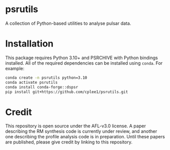 # psrutils
A collection of Python-based utilities to analyse pulsar data.

# Installation
This package requires Python 3.10+ and PSRCHIVE with Python bindings
installed. All of the required dependencies can be installed using `conda`.
For example:

```bash
conda create -n psrutils python=3.10
conda activate psrutils
conda install conda-forge::dspsr
pip install git+https://github.com/cplee1/psrutils.git
```

# Credit
This repository is open source under the AFL-v3.0 license. A paper
describing the RM synthesis code is currently under review, and another one
describing the profile analysis code is in preparation. Until these papers
are published, please give credit by linking to this repository.